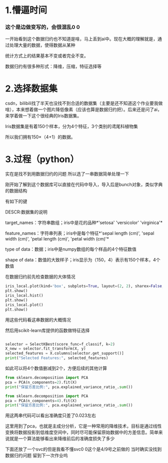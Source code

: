 # 1.懵逼时间

### 这个是边做变写的，会很混乱0 0 

一开始看到这个数据归约也不知道是啥，马上丢到ai中。现在大概的理解就是，通过处理大量的数据，使得数据从某种

统计方式上的结果基本不变或者完全不变。

数据归约有很多种形式：降维，压缩，特征选择等

# 2.选择数据集

csdn，bilibili找了半天也没找不到合适的数据集（主要是还不知道这个作业要我做啥），本来想着做一个图片降低像素（应该也算是数据归约把）。后来还是问了ai，来学着做一下这个很经典的Iris数据集。

Iris数据集是有着150个样本，分为4个特征，3个类别的鸢尾科植物集

所以我们拥有150×（4+1）的数据。

# 3.过程（python）

实在是找不到用数据归约的问题 所以选了一串数据简单处理一下

刚开始了解到这个数据库可以直接在代码中导入，导入后是bunch对象，类似字典的数据结构

有如下的键

DESCR:数据集的说明

target_names：字符串数组；iris中是花的品种*'setosa' 'versicolor' 'virginica'*

feature_names：字符串列表；iris中是每个特征*'sepal length (cm)', 'sepal width (cm)', 'petal length (cm)', 'petal width (cm)'*

type of data：数据；iris中是numpy数组的每个样品的4个特征数值

shape of data：数值的大致样子；iris显示为（150，4）表示有150个样本，4个数值

在数据归约前先检查数据的大体情况

```python
iris_local.plot(kind='box', subplots=True, layout=(2, 2), sharex=False, sharey=False)
plt.show()
iris_local.hist()
plt.show()
iris_local.plot()
plt.show()
```

用这些代码看这串数据的大概情况

然后用scikit-learn库提供的函数做特征选择

```python

selector = SelectKBest(score_func=f_classif, k=2)
X_new = selector.fit_transform(X, y)
selected_features = X.columns[selector.get_support()]
print("Selected Features:", selected_features)
```

如此可以将4个数值删减到2个，方便后续的其他计算

```python
from sklearn.decomposition import PCA
pca = PCA(n_components=2).fit(X)
print("保留方差比例:", pca.explained_variance_ratio_.sum())

from sklearn.decomposition import PCA
pca = PCA(n_components=4).fit(X)
print("保留方差比例:", pca.explained_variance_ratio_.sum())
```

用这两串代码可以看出准确度只差了0.023左右

这里用到了pca，也就是主成分分析，它是一种常用的降维技术，目标是通过线性变换将数据投影到低维度空间中，同时尽可能保留原始数据中的方差信息。简单来说就是一个算法能够看出来降维前后的准确度损失了多少

下面还放了一个svc的但是我看不懂svc0 0这个是4/9号之前做的 当时确实没找到数据归约问题 留到下一次作业呜